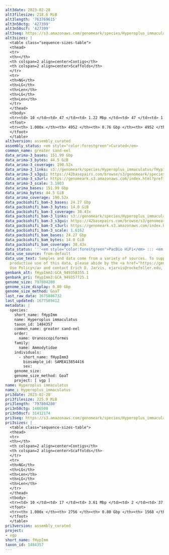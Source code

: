 ```yaml
---
alt3date: 2023-02-28
alt3filesize: 218.6 MiB
alt3length: '763769615'
alt3n50ctg: '427399'
alt3n50scf: '427399'
alt3seq: https://s3.amazonaws.com/genomeark/species/Hyperoplus_immaculatus/fHypImm3/assembly_curated/fHypImm3.alt.cur.20230228.fasta.gz
alt3sizes: |
  <table class="sequence-sizes-table">
  <thead>
  <tr>
  <th></th>
  <th colspan=2 align=center>Contigs</th>
  <th colspan=2 align=center>Scaffolds</th>
  </tr>
  <tr>
  <th>NG</th>
  <th>LG</th>
  <th>Len</th>
  <th>LG</th>
  <th>Len</th>
  </tr>
  </thead>
  <tbody>
  <tr><td> 10 </td><td> 47 </td><td> 1.22 Mbp </td><td> 47 </td><td> 1.22 Mbp </td></tr><tr><td> 20 </td><td> 121 </td><td> 0.86 Mbp </td><td> 121 </td><td> 0.86 Mbp </td></tr><tr><td> 30 </td><td> 223 </td><td> 0.67 Mbp </td><td> 223 </td><td> 0.67 Mbp </td></tr><tr><td> 40 </td><td> 349 </td><td> 0.54 Mbp </td><td> 349 </td><td> 0.54 Mbp </td></tr><tr style="background-color:#cccccc;"><td> 50 </td><td> 508 </td><td> 427.40 Kbp </td><td> 508 </td><td> 427.40 Kbp </td></tr><tr><td> 60 </td><td> 712 </td><td> 320.70 Kbp </td><td> 712 </td><td> 320.70 Kbp </td></tr><tr><td> 70 </td><td> 995 </td><td> 225.24 Kbp </td><td> 995 </td><td> 225.24 Kbp </td></tr><tr><td> 80 </td><td> 1431 </td><td> 135.69 Kbp </td><td> 1431 </td><td> 135.69 Kbp </td></tr><tr><td> 90 </td><td> 2261 </td><td> 60.29 Kbp </td><td> 2261 </td><td> 60.29 Kbp </td></tr><tr><td> 100 </td><td> 4951 </td><td> 3.17 Kbp </td><td> 4951 </td><td> 3.17 Kbp </td></tr></tbody>
  <tfoot>
  <tr><th> 1.000x </th><th> 4952 </th><th> 0.76 Gbp </th><th> 4952 </th><th> 0.76 Gbp </th></tr>
  </tfoot>
  </table>
alt3version: assembly_curated
assembly_status: <em style="color:forestgreen">Curated</em>
common_name: greater sand-eel
data_arima-3_bases: 151.99 Gbp
data_arima-3_bytes: 44.5 GiB
data_arima-3_coverage: 190.52x
data_arima-3_links: s3://genomeark/species/Hyperoplus_immaculatus/fHypImm3/genomic_data/arima/<br>
data_arima-3_s3gui: https://42basepairs.com/browse/s3/genomeark/species/Hyperoplus_immaculatus/fHypImm3/genomic_data/arima/
data_arima-3_s3url: https://genomeark.s3.amazonaws.com/index.html?prefix=species/Hyperoplus_immaculatus/fHypImm3/genomic_data/arima/
data_arima-3_scale: 3.1803
data_arima_bases: 151.99 Gbp
data_arima_bytes: 44.5 GiB
data_arima_coverage: 190.52x
data_pacbiohifi_bam-3_bases: 24.27 Gbp
data_pacbiohifi_bam-3_bytes: 14.0 GiB
data_pacbiohifi_bam-3_coverage: 30.43x
data_pacbiohifi_bam-3_links: s3://genomeark/species/Hyperoplus_immaculatus/fHypImm3/genomic_data/pacbio_hifi/<br>
data_pacbiohifi_bam-3_s3gui: https://42basepairs.com/browse/s3/genomeark/species/Hyperoplus_immaculatus/fHypImm3/genomic_data/pacbio_hifi/
data_pacbiohifi_bam-3_s3url: https://genomeark.s3.amazonaws.com/index.html?prefix=species/Hyperoplus_immaculatus/fHypImm3/genomic_data/pacbio_hifi/
data_pacbiohifi_bam-3_scale: 1.6162
data_pacbiohifi_bam_bases: 24.27 Gbp
data_pacbiohifi_bam_bytes: 14.0 GiB
data_pacbiohifi_bam_coverage: 30.43x
data_status: '''<em style="color:forestgreen">PacBio HiFi</em> ::: <em style="color:forestgreen">Arima</em>'''
data_use_source: from-default
data_use_text: Samples and data come from a variety of sources. To support fair and
  productive use of this data, please abide by the <a href="https://genome10k.soe.ucsc.edu/data-use-policies/">Data
  Use Policy</a> and contact Erich D. Jarvis, ejarvis@rockefeller.edu, with any questions.
genbank_alt: fHypImm3:GCA_949358355.1
genbank_pri: fHypImm3:GCA_949357725.1
genome_size: 797804280
genome_size_display: 0.80 Gbp
genome_size_method: GoaT
last_raw_data: 1675886732
last_updated: 1677589412
metadata: |
  species:
    short_name: fHypImm
    name: Hyperoplus immaculatus
    taxon_id: 1484357
    common_name: greater sand-eel
    order:
      name: Uranoscopiformes
    family:
      name: Ammodytidae
    individuals:
      - short_name: fHypImm3
        biosample_id: SAMEA13854416
        sex:
    genome_size:
    genome_size_method: GoaT
    project: [ vgp ]
name: Hyperoplus immaculatus
name_: Hyperoplus_immaculatus
pri3date: 2023-02-28
pri3filesize: 225.9 MiB
pri3length: '797804280'
pri3n50ctg: 1486508
pri3n50scf: 31412174
pri3seq: https://s3.amazonaws.com/genomeark/species/Hyperoplus_immaculatus/fHypImm3/assembly_curated/fHypImm3.pri.cur.20230228.fasta.gz
pri3sizes: |
  <table class="sequence-sizes-table">
  <thead>
  <tr>
  <th></th>
  <th colspan=2 align=center>Contigs</th>
  <th colspan=2 align=center>Scaffolds</th>
  </tr>
  <tr>
  <th>NG</th>
  <th>LG</th>
  <th>Len</th>
  <th>LG</th>
  <th>Len</th>
  </tr>
  </thead>
  <tbody>
  <tr><td> 10 </td><td> 17 </td><td> 3.61 Mbp </td><td> 2 </td><td> 37.74 Mbp </td></tr><tr><td> 20 </td><td> 42 </td><td> 2.85 Mbp </td><td> 4 </td><td> 35.12 Mbp </td></tr><tr><td> 30 </td><td> 73 </td><td> 2.34 Mbp </td><td> 6 </td><td> 33.80 Mbp </td></tr><tr><td> 40 </td><td> 111 </td><td> 1.83 Mbp </td><td> 8 </td><td> 32.72 Mbp </td></tr><tr style="background-color:#cccccc;"><td> 50 </td><td> 159 </td><td style="background-color:#88ff88;"> 1.49 Mbp </td><td> 11 </td><td style="background-color:#88ff88;"> 31.41 Mbp </td></tr><tr><td> 60 </td><td> 220 </td><td> 1.16 Mbp </td><td> 14 </td><td> 29.95 Mbp </td></tr><tr><td> 70 </td><td> 305 </td><td> 0.74 Mbp </td><td> 16 </td><td> 28.40 Mbp </td></tr><tr><td> 80 </td><td> 445 </td><td> 411.95 Kbp </td><td> 19 </td><td> 26.59 Mbp </td></tr><tr><td> 90 </td><td> 751 </td><td> 153.08 Kbp </td><td> 23 </td><td> 15.26 Mbp </td></tr><tr><td> 100 </td><td> 2755 </td><td> 1.00 Kbp </td><td> 1567 </td><td> 1.00 Kbp </td></tr></tbody>
  <tfoot>
  <tr><th> 1.000x </th><th> 2756 </th><th> 0.80 Gbp </th><th> 1568 </th><th> 0.80 Gbp </th></tr>
  </tfoot>
  </table>
pri3version: assembly_curated
project:
- vgp
short_name: fHypImm
taxon_id: 1484357
---
```

